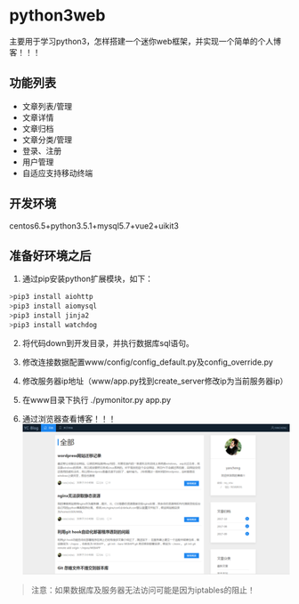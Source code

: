 python3web
===========================
主要用于学习python3，怎样搭建一个迷你web框架，并实现一个简单的个人博客！！！


## 功能列表
* 文章列表/管理
* 文章详情
* 文章归档
* 文章分类/管理
* 登录、注册
* 用户管理
* 自适应支持移动终端
    
## 开发环境
centos6.5+python3.5.1+mysql5.7+vue2+uikit3
## 准备好环境之后

1. 通过pip安装python扩展模块，如下：
  ```Python
  >pip3 install aiohttp
  >pip3 install aiomysql
  >pip3 install jinja2
  >pip3 install watchdog
  ```
2. 将代码down到开发目录，并执行数据库sql语句。

3. 修改连接数据配置www/config/config_default.py及config_override.py

4. 修改服务器ip地址（www/app.py找到create_server修改ip为当前服务器ip）

4. 在www目录下执行 ./pymonitor.py app.py
5. 通过浏览器查看博客！！！
   ![](https://github.com/yanchengdegithub/python3web/raw/master/www/other/py_blog_index.png)

> 注意：如果数据库及服务器无法访问可能是因为iptables的阻止！


